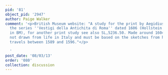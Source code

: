 ```yaml
---
pid: '81'
object_pid: '2947'
author: Paige Walker
comment: '<p>British Museum website: "A study for the print by Aegidius Sadeler from
  the series ''Vestigi della Antichita di Roma'' dated 1606 (Hollstein 151-201; wanting
  in BM), for another print study see also SL,5236.50. Made around 1604, they are
  not drawn from life in Italy and must be based on the sketches from his Italian
  travels between 1589 and 1596."</p>

  '
post_date: '08/03/13'
order: '080'
collection: discussion
---
```

